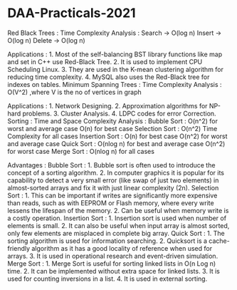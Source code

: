 # DAA-Practicals-2021
Red Black Trees : Time Complexity Analysis : Search -> O(log n) Insert -> O(log n) Delete -> O(log n)

Applications : 
    1. Most of the self-balancing BST library functions like map and set in C++ use Red-Black Tree.
    2. It is used to implement CPU Scheduling Linux. 
    3. They are used in the K-mean clustering algorithm for reducing time complexity.
    4. MySQL also uses the Red-Black tree for indexes on tables.
Minimum Spanning Trees : Time Complexity Analysis : O(V^2) ,where V is the no of vertices in graph

Applications :
    1. Network Designing.
    2. Approximation algorithms for NP-hard problems.
    3. Cluster Analysis.
    4. LDPC codes for error Correction.
Sorting : Time and Space Complexity Analysis : Bubble Sort : O(n^2) for worst and average case O(n) for best case Selection Sort : O(n^2) Time Complexity for all cases
Insertion Sort : O(n) for best case O(n^2) for worst and average case Quick Sort : O(nlog n) for best and average case O(n^2) for worst case Merge Sort : O(nlog n) for all cases

Advantages :
    Bubble Sort : 
        1. Bubble sort is often used to introduce the concept of a sorting algorithm. 
        2. In computer graphics it is popular for its capability to detect a very small error (like swap of just two elements) in almost-sorted arrays and fix it with just linear complexity (2n).
    Selection Sort :
        1. This can be important if writes are significantly more expensive than reads, such as with EEPROM or Flash memory, where every write lessens the lifespan of the memory.
        2. Can be useful when memory write is a costly operation.
    Insertion Sort :
        1.  Insertion sort is used when number of elements is small. 
        2. It can also be useful when input array is almost sorted, only few elements are misplaced in complete big array.
    Quick Sort :
        1. The sorting algorithm is used for information searching.
        2. Quicksort is a cache-friendly algorithm as it has a good locality of reference when used for arrays.
        3. It is used in operational research and event-driven simulation.
    Merge Sort :
        1. Merge Sort is useful for sorting linked lists in O(n Log n) time.
        2. It can be implemented without extra space for linked lists.
        3. It is used for counting inversions in a list.
        4. It is used in external sorting. 
